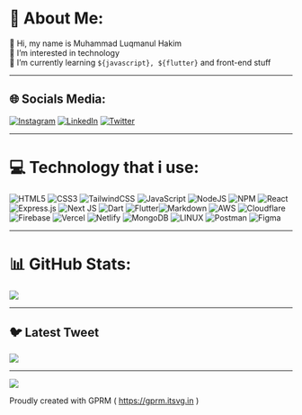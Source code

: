 # 💫 About Me:
👋 Hi, my name is Muhammad Luqmanul Hakim <br>
👀 I’m interested in technology <br>
🌱 I’m currently learning `${javascript}, ${flutter}` and front-end stuff <br>

---

## 🌐 Socials Media:
[![Instagram](https://img.shields.io/badge/Instagram-%23E4405F.svg?logo=Instagram&logoColor=white)](https://instagram.com/why.luq)                                          [![LinkedIn](https://img.shields.io/badge/LinkedIn-%230077B5.svg?logo=linkedin&logoColor=white)](https://linkedin.com/in/muhammad-luqmanul-hakim/)                                 [![Twitter](https://img.shields.io/badge/Twitter-%231DA1F2.svg?logo=Twitter&logoColor=white)](https://twitter.com/luquilo) 

---

# 💻 Technology that i use:
![HTML5](https://img.shields.io/badge/html5-%23E34F26.svg?style=for-the-badge&logo=html5&logoColor=white) ![CSS3](https://img.shields.io/badge/css3-%231572B6.svg?style=for-the-badge&logo=css3&logoColor=white)  ![TailwindCSS](https://img.shields.io/badge/tailwindcss-%2338B2AC.svg?style=for-the-badge&logo=tailwind-css&logoColor=white) ![JavaScript](https://img.shields.io/badge/javascript-%23323330.svg?style=for-the-badge&logo=javascript&logoColor=%23F7DF1E)  ![NodeJS](https://img.shields.io/badge/node.js-6DA55F?style=for-the-badge&logo=node.js&logoColor=white)  ![NPM](https://img.shields.io/badge/NPM-%23000000.svg?style=for-the-badge&logo=npm&logoColor=white)  ![React](https://img.shields.io/badge/react-%2320232a.svg?style=for-the-badge&logo=react&logoColor=%2361DAFB) ![Express.js](https://img.shields.io/badge/express.js-%23404d59.svg?style=for-the-badge&logo=express&logoColor=%2361DAFB)  ![Next JS](https://img.shields.io/badge/Next-black?style=for-the-badge&logo=next.js&logoColor=white)  ![Dart](https://img.shields.io/badge/dart-%230175C2.svg?style=for-the-badge&logo=dart&logoColor=white) ![Flutter](https://img.shields.io/badge/Flutter-%2302569B.svg?style=for-the-badge&logo=Flutter&logoColor=white)![Markdown](https://img.shields.io/badge/markdown-%23000000.svg?style=for-the-badge&logo=markdown&logoColor=white) ![AWS](https://img.shields.io/badge/AWS-%23FF9900.svg?style=for-the-badge&logo=amazon-aws&logoColor=white) ![Cloudflare](https://img.shields.io/badge/Cloudflare-F38020?style=for-the-badge&logo=Cloudflare&logoColor=white) ![Firebase](https://img.shields.io/badge/firebase-%23039BE5.svg?style=for-the-badge&logo=firebase)  ![Vercel](https://img.shields.io/badge/vercel-%23000000.svg?style=for-the-badge&logo=vercel&logoColor=white) ![Netlify](https://img.shields.io/badge/netlify-%23000000.svg?style=for-the-badge&logo=netlify&logoColor=#00C7B7) ![MongoDB](https://img.shields.io/badge/MongoDB-%234ea94b.svg?style=for-the-badge&logo=mongodb&logoColor=white)  ![LINUX](https://img.shields.io/badge/Linux-FCC624?style=for-the-badge&logo=linux&logoColor=black) ![Postman](https://img.shields.io/badge/Postman-FF6C37?style=for-the-badge&logo=postman&logoColor=white) 	![Figma](https://img.shields.io/badge/figma-%23F24E1E.svg?style=for-the-badge&logo=figma&logoColor=white)

---

# 📊 GitHub Stats:
<!-- ![](https://github-readme-stats.vercel.app/api?username=luquilo&theme=highcontrast&hide_border=false&include_all_commits=false&count_private=false)<br/> -->
![](https://github-readme-streak-stats.herokuapp.com/?user=luquilo&theme=highcontrast&hide_border=false)<br/>
<!-- ![](https://github-readme-stats.vercel.app/api/top-langs/?username=luquilo&theme=highcontrast&hide_border=false&include_all_commits=false&count_private=false&layout=compact) -->

---


## 🐦 Latest Tweet
![](https://gtce.itsvg.in/api?username=luquilo)

---
[![](https://visitcount.itsvg.in/api?id=luquilo&label=Profile%20Views&color=12&icon=0&pretty=true)](https://visitcount.itsvg.in)

Proudly created with GPRM ( https://gprm.itsvg.in )
